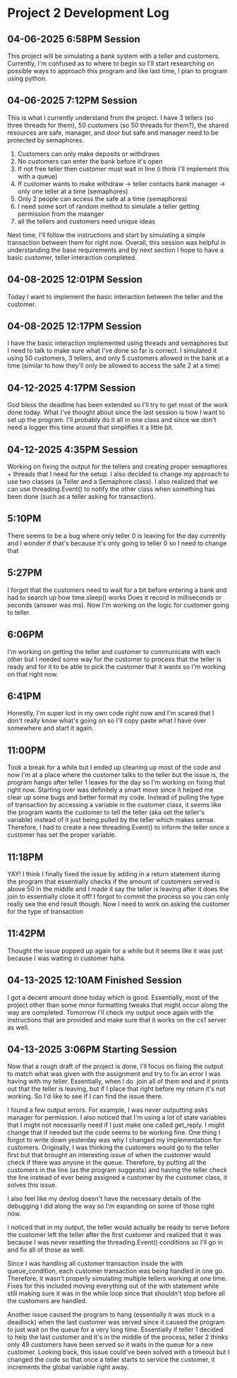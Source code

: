 # Project 2 Development Log

## **04-06-2025 6:58PM Session**
This project will be simulating a bank system with a teller and customers. Currently, I'm 
confused as to where to begin so I'll start researching on possible ways to approach this program 
and like last time, I plan to program using python.

## **04-06-2025 7:12PM Session**
This is what I currently understand from the project. I have 3 tellers (so three threads for them), 
50 customers (so 50 threads for them?), the shared resources are safe, manager, and door but safe 
and manager need to be protected by semaphores. 
1. Customers can only make deposits or withdraws
2. No customers can enter the bank before it's open 
3. If not free teller then customer must wait in line (i think I'll implement this with a queue)
4. If customer wants to make withdraw -> teller contacts bank manager -> only one teller at a time (semaphores)
5. Only 2 people can access the safe at a time (semaphores)
6. I need some sort of random method to simulate a teller getting permission from the maanger 
7. all the tellers and customers need unique ideas 


Next time, I'll follow the instructions and start by simulating a simple transaction between them for right now. Overall, 
this session was helpful in understanding the base requirements and by next section I hope to have a basic customer, teller 
interaction completed. 

## **04-08-2025 12:01PM Session**

Today I want to implement the basic interaction between the teller and the customer.


## **04-08-2025 12:17PM Session**
I have the basic interaction implemented using threads and semaphores but I need to talk 
to make sure what I've done so far is correct. I simulated it using 50 customers, 3 
tellers, and only 5 customers allowed in the bank at a time (similar to how they'll 
only be allowed to access the safe 2 at a time)

## **04-12-2025 4:17PM Session**
God bless the deadline has been extended so I'll try to get most of the work done today. What I've thought 
about since the last session is how I want to set up the program. I'll probably do it all in 
one class and since we don't need a logger this time around that simplifies it a little 
bit.

## **04-12-2025 4:35PM Session**
Working on fixing the output for the tellers and creating proper semaphores + threads that I need 
for the setup. I also decided to change my approach to use two classes (a Teller and a Semaphore class). I also 
realized that we can use threading.Event() to notify the other class when something has been done (such as a teller 
asking for transaction).

## **5:10PM**
There seems to be a bug where only teller 0 is leaving for the day currently and I wonder if that's because 
it's only going to teller 0 so I need to change that 

## **5:27PM**
I forgot that the customers need to wait for a bit before entering a bank and had to search up how time.sleep() works 
Does it record in milliseconds or seconds (answer was ms). Now I'm working on the logic for customer going to teller. 

## **6:06PM**
I'm working on getting the teller and customer to communicate with each other but I needed some way 
for the customer to process that the teller is ready and for it to be able to pick the customer 
that it wants so I'm working on that right now. 

## **6:41PM**
Honestly, I'm super lost in my own code right now and I'm scared that I don't really know what's going on 
so I'll copy paste what I have over somewhere and start it again.

## **11:00PM**
Took a break for a while but I ended up cleaning up most of the code and now I'm at a place where the customer 
talks to the teller but the issue is, the program hangs after teller 1 leaves for the day so I'm working on fixing 
that right now. Starting over was definitely a smart move since it helped me clear up some bugs and better format my 
code. Instead of pulling the type of transaction by accessing a variable in the customer class, it seems like the program
wants the customer to tell the teller (aka set the teller's variable) instead of it just being pulled by the teller 
which makes sense. Therefore, I had to create a new threading.Event() to inform the teller once a customer has set the 
proper variable. 

## **11:18PM**
YAY! I think I finally fixed the issue by adding in a return statement during the program that essentially checks 
if the amount of customers served is above 50 in the middle and I made it say the teller is leaving after it does 
the join to essentially close it off! I forgot to commit the process so you can only really see the end result though. Now 
I need to work on asking the customer for the type of transaction 

## **11:42PM**
Thought the issue popped up again for a while but it seems like it was just because I was waiting in customer haha. 

## **04-13-2025 12:10AM Finished Session**
I got a decent amount done today which is good. Essentially, most of the project other than some minor formatting tweaks that 
might occur along the way are completed. Tomorrow I'll check my output once again with the instructions that are provided and 
make sure that it works on the cs1 server as well. 

## **04-13-2025 3:06PM Starting Session**
Now that a rough draft of the project is done, I'll focus on fixing the output to match what was given with the 
assignment and try to fix an error I was having with my teller. Essentially, when I do .join all of them end and 
it prints out that the teller is leaving, but if I place that right before my return it's not working. So I'd like 
to see if I can find the issue there. 

I found a few output errors. For example, I was never outputting asks manager for permission. I also noticed that I'm
using a lot of state variables that I might not necessarily need if I just make one called get_reply. I might change that 
if needed but the code seems to be working fine. One thing I forgot to write down yesterday was why I changed my 
implementation for customers. Originally, I was thinking the customers would go to the teller first but that brought
an interesting issue of when the customer would check if there was anyone in the queue. Therefore, by putting 
all the customers in the line (as the program suggests) and having the teller check the line instead of ever being 
assigned a customer by the customer class, it solves this issue. 

I also feel like my devlog doesn't have the necessary details of the debugging I did along the way so I'm expanding on some 
of those right now. 

I noticed that in my output, the teller would actually be ready to serve before the customer left the teller after the 
first customer and realized that it was because I was never resetting the threading.Event() conditions so I'll go in and 
fix all of those as well. 

Since I was handling all customer transaction inside the with queue_condition, each customer transaction was being handled in 
one go. Therefore, it wasn't properly simulating multiple tellers working at one time. Fixes for this included moving everything 
out of the with statement while still making sure it was in the while loop since that shouldn't stop before 
all the customers are handled. 

Another issue caused the program to hang (essentially it was stuck in a deadlock) when the last customer 
was served since it caused the program to just wait on the queue for a very long time. Essentially if teller 1 
decided to help the last customer and it's in the middle of the process, teller 2 thinks only 49 customers have 
been served so it waits in the queue for a new customer. Looking back, this issue could've been solved with a timeout
but I changed the code so that once a teller starts to service the customer, it increments the global 
variable right away.
